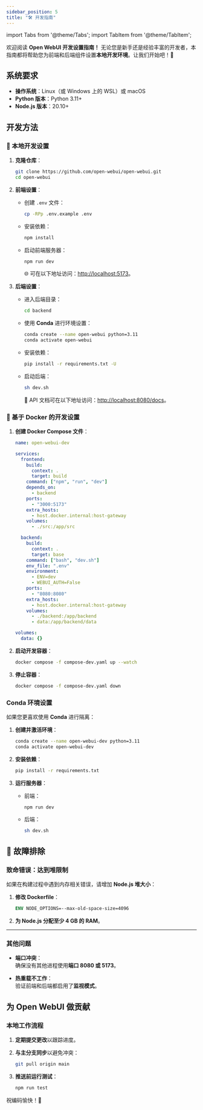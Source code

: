 ```yaml
---
sidebar_position: 5
title: "🛠️ 开发指南"
---
```


import Tabs from '@theme/Tabs';
import TabItem from '@theme/TabItem';


欢迎阅读 **Open WebUI 开发设置指南！** 无论您是新手还是经验丰富的开发者，本指南都将帮助您为前端和后端组件设置**本地开发环境**。让我们开始吧！🚀

## 系统要求

- **操作系统**：Linux（或 Windows 上的 WSL）或 macOS  
- **Python 版本**：Python 3.11+  
- **Node.js 版本**：20.10+

## 开发方法

<Tabs groupId="dev-setup">

<TabItem value="local" label="本地设置">

### 🐧 本地开发设置

1. **克隆仓库**：

   ```bash
   git clone https://github.com/open-webui/open-webui.git
   cd open-webui
   ```

2. **前端设置**：
   - 创建 `.env` 文件：

     ```bash
     cp -RPp .env.example .env
     ```

   - 安装依赖：

     ```bash
     npm install
     ```

   - 启动前端服务器：

     ```bash
     npm run dev
     ```

     🌐 可在以下地址访问：[http://localhost:5173](http://localhost:5173)。

3. **后端设置**：
   - 进入后端目录：

     ```bash
     cd backend
     ```

   - 使用 **Conda** 进行环境设置：

     ```bash
     conda create --name open-webui python=3.11
     conda activate open-webui
     ```

   - 安装依赖：

     ```bash
     pip install -r requirements.txt -U
     ```

   - 启动后端：

     ```bash
     sh dev.sh
     ```

     📄 API 文档可在以下地址访问：[http://localhost:8080/docs](http://localhost:8080/docs)。

</TabItem>

<TabItem value="docker" label="Docker 设置">

### 🐳 基于 Docker 的开发设置

1. **创建 Docker Compose 文件**：

   ```yaml
   name: open-webui-dev

   services:
     frontend:
       build:
         context: .
         target: build
       command: ["npm", "run", "dev"]
       depends_on:
         - backend
       ports:
         - "3000:5173"
       extra_hosts:
         - host.docker.internal:host-gateway
       volumes:
         - ./src:/app/src

     backend:
       build:
         context: .
         target: base
       command: ["bash", "dev.sh"]
       env_file: ".env"
       environment:
         - ENV=dev
         - WEBUI_AUTH=False
       ports:
         - "8080:8080"
       extra_hosts:
         - host.docker.internal:host-gateway
       volumes:
         - ./backend:/app/backend
         - data:/app/backend/data

   volumes:
     data: {}
   ```

2. **启动开发容器**：

   ```bash
   docker compose -f compose-dev.yaml up --watch
   ```

3. **停止容器**：

   ```bash
   docker compose -f compose-dev.yaml down
   ```

</TabItem>
<TabItem value="conda" label="可选的 Conda 设置">

### Conda 环境设置

如果您更喜欢使用 **Conda** 进行隔离：

1. **创建并激活环境**：

   ```bash
   conda create --name open-webui-dev python=3.11
   conda activate open-webui-dev
   ```

2. **安装依赖**：

   ```bash
   pip install -r requirements.txt
   ```

3. **运行服务器**：
   - 前端：

     ```bash
     npm run dev
     ```

   - 后端：

     ```bash
     sh dev.sh
     ```

</TabItem>

<TabItem value="troubleshooting" label="故障排除">

## 🐛 故障排除

### **致命错误：达到堆限制**

如果在构建过程中遇到内存相关错误，请增加 **Node.js 堆大小**：

1. **修改 Dockerfile**：

   ```dockerfile
   ENV NODE_OPTIONS=--max-old-space-size=4096
   ```

2. **为 Node.js 分配至少 4 GB 的 RAM**。

---

### **其他问题**

- **端口冲突**：  
   确保没有其他进程使用**端口 8080 或 5173**。

- **热重载不工作**：  
   验证前端和后端都启用了**监视模式**。

</TabItem>

</Tabs>

## 为 Open WebUI 做贡献

### 本地工作流程

1. **定期提交更改**以跟踪进度。
2. **与主分支同步**以避免冲突：

   ```bash
   git pull origin main
   ```

3. **推送前运行测试**：

   ```bash
   npm run test
   ```

祝编码愉快！🎉
